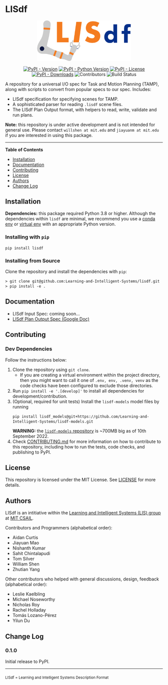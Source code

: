 # LISdf

<div align="center">
<img src="https://raw.githubusercontent.com/Learning-and-Intelligent-Systems/lisdf/master/docs/assets/lisdf_logo.png" alt="LISdf logo" width="300" role="img">

[![PyPI - Version](https://img.shields.io/pypi/v/lisdf.svg?label=Version)](https://pypi.org/project/lisdf)
[![PyPI - Python Version](https://img.shields.io/pypi/pyversions/lisdf.svg?label=Python)](https://pypi.org/project/lisdf)
[![PyPI - License](https://img.shields.io/pypi/l/lisdf.svg?label=License)](https://pypi.org/project/lisdf)
[![PyPI - Downloads](https://img.shields.io/pypi/dm/lisdf.svg?label=Downloads)](https://pypistats.org/packages/lisdf)
![Contributors](https://img.shields.io/github/contributors/Learning-and-Intelligent-Systems/lisdf?label=Contributors)
![Build Status](https://github.com/Learning-and-Intelligent-Systems/lisdf/actions/workflows/ci_checks.yml/badge.svg)
</div>

A repository for a universal I/O spec for Task and Motion Planning (TAMP), along with scripts to convert from 
popular specs to our spec. Includes:

- LISdf specification for specifying scenes for TAMP.
- A sophisticated parser for reading `.lisdf` scene files.
- The LISdf Plan Output format, with helpers to read, write, validate and run plans.

**Note:** this repository is under active development and is not intended for general use. 
Please contact `willshen at mit.edu` and `jiayuanm at mit.edu` if you are interested in using this package.

-----

**Table of Contents**


- [Installation](#installation)
- [Documentation](#documentation)
- [Contributing](#contributing)
- [License](#license)
- [Authors](#authors)
- [Change Log](#change-log)

## Installation

**Dependencies:** this package required Python 3.8 or higher. Although the dependencies within `lisdf` are minimal, 
we recommend you use a [conda env](https://docs.conda.io/projects/conda/en/latest/user-guide/tasks/manage-environments.html)
or [virtual env](https://docs.python.org/3.8/library/venv.html) with an appropriate Python version.

### Installing with `pip`

```
pip install lisdf
```

### Installing from Source

Clone the repository and install the dependencies with `pip`:

```console
> git clone git@github.com:Learning-and-Intelligent-Systems/lisdf.git
> pip install -e .
```

## Documentation
- LISdf Input Spec: coming soon...
- [LISdf Plan Output Spec (Google Doc)](https://docs.google.com/document/d/15V7K-ljLGx-4hJJaihaDM4-MXGuTXvXhEdNQgRum75A/edit#heading=h.2m2ax6udwea4)

## Contributing

### Dev Dependencies
Follow the instructions below:

1. Clone the repository using `git clone`. 
    - If you are creating a virtual environment within the project directory, then you might want to call it one of
    `.env, env, .venv, venv` as the code checks have been configured to exclude those directories.
2. Run `pip install -e '.[develop]'` to install all dependencies for development/contribution.
3. (Optional, required for unit tests) Install the `lisdf-models` model files by running
   ```
   pip install lisdf_models@git+https://github.com/Learning-and-Intelligent-Systems/lisdf-models.git
   ```
    **WARNING:** the [`lisdf-models` repository](https://github.com/Learning-and-Intelligent-Systems/lisdf-models)
    is ~700MB big as of 10th September 2022.
4. Check [CONTRIBUTING.md](CONTRIBUTING.md) for more information on how to contribute to this repository, including 
    how to run the tests, code checks, and publishing to PyPI.


## License
This repository is licensed under the MIT License. See [LICENSE](LICENSE) for more details.


## Authors
LISdf is an intitiative within the [Learning and Intelligent Systems (LIS) group](lis.csail.mit.edu) at 
[MIT CSAIL](https://www.csail.mit.edu/).

Contributors and Programmers (alphabetical order):
- Aidan Curtis
- Jiayuan Mao
- Nishanth Kumar
- Sahit Chintalapudi
- Tom Silver
- William Shen
- Zhutian Yang

Other contributors who helped with general discussions, design, feedback (alphabetical order):
- Leslie Kaelbling
- Michael Noseworthy
- Nicholas Roy
- Rachel Holladay
- Tomás Lozano-Pérez
- Yilun Du


## Change Log

### 0.1.0
Initial release to PyPI.

-----

<sub>LISdf = Learning and Intelligent Systems Description Format</sub>
